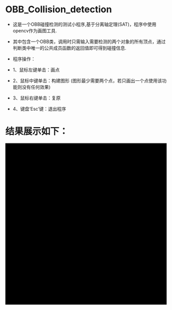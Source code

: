 # OBB_Collision_detection

* 这是一个OBB碰撞检测的测试小程序,基于分离轴定理(SAT)，程序中使用opencv作为画图工具.
* 其中包含一个OBB类，调用时只需输入需要检测的两个对象的所有顶点，通过判断类中唯一的公共成员函数的返回值即可得到碰撞信息.

* 程序操作：
*	1、鼠标左键单击：画点
*	2、鼠标中键单击：构建图形 (图形最少需要两个点，若只画出一个点使用该功能则没有任何效果)
*	3、鼠标右键单击：复原
*	4、键盘‘Esc’键：退出程序



# 结果展示如下：
![imgshow](./show.gif)
